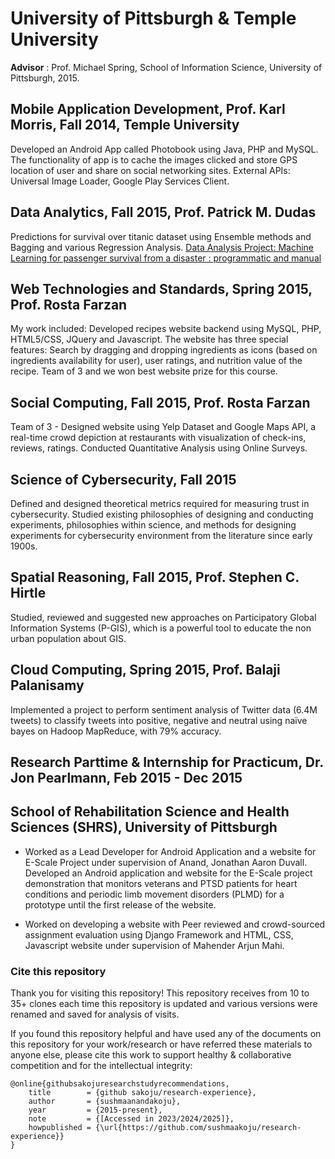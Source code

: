 # University of Pittsburgh & Temple University
**Advisor** : Prof. Michael Spring, School of Information Science, University of Pittsburgh, 2015.

## Mobile Application Development, Prof. Karl Morris, Fall 2014, Temple University

Developed an Android App called Photobook using Java, PHP and MySQL. The functionality of app is to cache the images clicked and store GPS location of user and share on social networking sites. External APIs: Universal Image Loader, Google Play Services Client.

## Data Analytics, Fall 2015, Prof. Patrick M. Dudas

Predictions for survival over titanic dataset using Ensemble methods and Bagging and various Regression Analysis.
<a href="https://www.slideshare.net/BharathKumar465/titanic-machine-learning-from-disaster"> Data Analysis Project: Machine Learning for passenger survival from a disaster : programmatic and manual </a>

## Web Technologies and Standards, Spring 2015, Prof. Rosta Farzan

My work included: Developed recipes website backend using MySQL, PHP, HTML5/CSS, JQuery and Javascript. The website has three special features: Search by dragging and dropping ingredients as icons (based on ingredients availability for user), user ratings, and nutrition value of the recipe. Team of 3 and we won best website prize for this course.

## Social Computing, Fall 2015, Prof. Rosta Farzan

Team of 3 - Designed website using Yelp Dataset and Google Maps API, a real-time crowd depiction at restaurants with visualization of check-ins, reviews, ratings. Conducted Quantitative Analysis using Online Surveys. 

## Science of Cybersecurity, Fall 2015

Defined and designed theoretical metrics required for measuring trust in cybersecurity. Studied existing philosophies of designing and conducting experiments, philosophies within science, and methods for designing experiments for cybersecurity environment from the literature since early 1900s.

## Spatial Reasoning, Fall 2015, Prof. Stephen C. Hirtle

Studied, reviewed and suggested new approaches on Participatory Global Information Systems (P-GIS), which is a powerful tool to educate the non urban population about GIS.

## Cloud Computing, Spring 2015, Prof. Balaji Palanisamy
Implemented a project to perform sentiment analysis of Twitter data (6.4M tweets) to classify tweets into positive, negative and neutral using naïve bayes on Hadoop MapReduce, with 79% accuracy.

## Research Parttime & Internship for Practicum, Dr. Jon Pearlmann, Feb 2015 - Dec 2015 
## School of Rehabilitation Science and Health Sciences (SHRS), University of Pittsburgh

- Worked as a Lead Developer for Android Application and a website for E-Scale Project under supervision of Anand, Jonathan Aaron Duvall. Developed an Android application and website for the E-Scale project demonstration that monitors veterans and PTSD patients for heart conditions and periodic limb movement disorders (PLMD) for a prototype until the first release of the website.

- Worked on developing a website with Peer reviewed and crowd-sourced assignment evaluation using Django Framework and HTML, CSS, Javascript website under supervision of Mahender Arjun Mahi.

### Cite this repository

Thank you for visiting this repository!
This repository receives from 10 to 35+ clones each time this repository is updated and various versions were renamed and saved for analysis of visits.

If you found this repository helpful and have used any of the documents on this repository for your work/research or have referred these materials to anyone else, please cite this work to support healthy & collaborative competition and for the intellectual integrity:

```
@online{githubsakojuresearchstudyrecommendations,
	title        = {github sakoju/research-experience},
	author       = {sushmaanandakoju},
	year         = {2015-present},
	note         = {[Accessed in 2023/2024/2025]},
	howpublished = {\url{https://github.com/sushmaakoju/research-experience}}
}
```